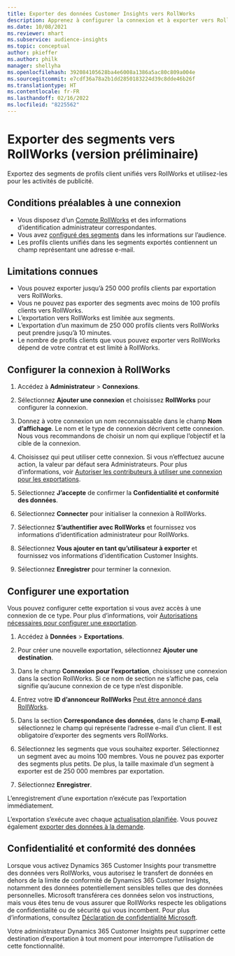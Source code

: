 ```yaml
---
title: Exporter des données Customer Insights vers RollWorks
description: Apprenez à configurer la connexion et à exporter vers RollWorks.
ms.date: 10/08/2021
ms.reviewer: mhart
ms.subservice: audience-insights
ms.topic: conceptual
author: pkieffer
ms.author: philk
manager: shellyha
ms.openlocfilehash: 392084105628ba4e6008a1386a5ac80c809a004e
ms.sourcegitcommit: e7cdf36a78a2b1dd2850183224d39c8dde46b26f
ms.translationtype: HT
ms.contentlocale: fr-FR
ms.lasthandoff: 02/16/2022
ms.locfileid: "8225562"
---
```

# <a name="export-segments-to-rollworks-preview"></a>Exporter des segments vers RollWorks (version préliminaire)

Exportez des segments de profils client unifiés vers RollWorks et utilisez-les pour les activités de publicité. 

## <a name="prerequisites-for-a-connection"></a>Conditions préalables à une connexion

-   Vous disposez d’un [Compte RollWorks](https://www.rollworks.com/) et des informations d’identification administrateur correspondantes.
-   Vous avez [configuré des segments](segments.md) dans les informations sur l’audience.
-   Les profils clients unifiés dans les segments exportés contiennent un champ représentant une adresse e-mail.

## <a name="known-limitations"></a>Limitations connues

- Vous pouvez exporter jusqu’à 250 000 profils clients par exportation vers RollWorks.
- Vous ne pouvez pas exporter des segments avec moins de 100 profils clients vers RollWorks. 
- L’exportation vers RollWorks est limitée aux segments.
- L’exportation d’un maximum de 250 000 profils clients vers RollWorks peut prendre jusqu’à 10 minutes. 
- Le nombre de profils clients que vous pouvez exporter vers RollWorks dépend de votre contrat et est limité à RollWorks.

## <a name="set-up-connection-to-rollworks"></a>Configurer la connexion à RollWorks

1. Accédez à **Administrateur** > **Connexions**.

1. Sélectionnez **Ajouter une connexion** et choisissez **RollWorks** pour configurer la connexion.

1. Donnez à votre connexion un nom reconnaissable dans le champ **Nom d’affichage**. Le nom et le type de connexion décrivent cette connexion. Nous vous recommandons de choisir un nom qui explique l’objectif et la cible de la connexion.

1. Choisissez qui peut utiliser cette connexion. Si vous n’effectuez aucune action, la valeur par défaut sera Administrateurs. Pour plus d’informations, voir [Autoriser les contributeurs à utiliser une connexion pour les exportations](connections.md#allow-contributors-to-use-a-connection-for-exports).

1. Sélectionnez **J’accepte** de confirmer la **Confidentialité et conformité des données**.

1. Sélectionnez **Connecter** pour initialiser la connexion à RollWorks.

1. Sélectionnez **S’authentifier avec RollWorks** et fournissez vos informations d’identification administrateur pour RollWorks.

1. Sélectionnez **Vous ajouter en tant qu’utilisateur à exporter** et fournissez vos informations d’identification Customer Insights.

1. Sélectionnez **Enregistrer** pour terminer la connexion.

## <a name="configure-an-export"></a>Configurer une exportation

Vous pouvez configurer cette exportation si vous avez accès à une connexion de ce type. Pour plus d’informations, voir [Autorisations nécessaires pour configurer une exportation](export-destinations.md#set-up-a-new-export).

1. Accédez à **Données** > **Exportations**.

1. Pour créer une nouvelle exportation, sélectionnez **Ajouter une destination**.

1. Dans le champ **Connexion pour l’exportation**, choisissez une connexion dans la section RollWorks. Si ce nom de section ne s’affiche pas, cela signifie qu’aucune connexion de ce type n’est disponible.

1. Entrez votre **ID d’annonceur RollWorks** [Peut être annoncé dans RollWorks](https://help.adroll.com/hc/articles/212011838-Advertiser-Profiles).

1. Dans la section **Correspondance des données**, dans le champ **E-mail**, sélectionnez le champ qui représente l’adresse e-mail d’un client. Il est obligatoire d’exporter des segments vers RollWorks.

1. Sélectionnez les segments que vous souhaitez exporter. Sélectionnez un segment avec au moins 100 membres. Vous ne pouvez pas exporter des segments plus petits. De plus, la taille maximale d’un segment à exporter est de 250 000 membres par exportation. 

1. Sélectionnez **Enregistrer**.

L’enregistrement d’une exportation n’exécute pas l’exportation immédiatement.

L’exportation s’exécute avec chaque [actualisation planifiée](system.md#schedule-tab). Vous pouvez également [exporter des données à la demande](export-destinations.md#run-exports-on-demand). 


## <a name="data-privacy-and-compliance"></a>Confidentialité et conformité des données

Lorsque vous activez Dynamics 365 Customer Insights pour transmettre des données vers RollWorks, vous autorisez le transfert de données en dehors de la limite de conformité de Dynamics 365 Customer Insights, notamment des données potentiellement sensibles telles que des données personnelles. Microsoft transférera ces données selon vos instructions, mais vous êtes tenu de vous assurer que RollWorks respecte les obligations de confidentialité ou de sécurité qui vous incombent. Pour plus d’informations, consultez [Déclaration de confidentialité Microsoft](https://go.microsoft.com/fwlink/?linkid=396732).

Votre administrateur Dynamics 365 Customer Insights peut supprimer cette destination d’exportation à tout moment pour interrompre l’utilisation de cette fonctionnalité.
